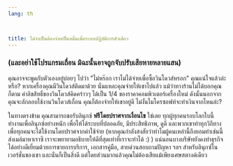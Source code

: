 ```yaml
---
lang: th



title: ไม่จำเป็นต้องจ่ายเป็นหมื่นเพื่อระบบปฏิบัติการตัวเดียว
---
```


<h3>(และอย่าใช้โปรแกรมเถื่อน มิฉะนั้นอาจถูกจับปรับเสียหายหลายแสน)</h3>

คุณอาจจะพูดกับตัวเองอยู่บ่อยๆ ไปว่า "ไม่หร๊อก เราไม่ได้จ่ายเพื่อซื้อวินโดวส์หรอก" คุณแน่ใจแล้วล่ะหรือ? หากเครื่องคุณมีวินโดวส์ติดมาด้วย นั่นแหละคุณจ่ายให้เขาไปแล้ว แม้ว่าทางร้านไม่ได้บอกคุณก็ตาม ค่าลิขสิทธิ์ของวินโดวส์คิดคร่าวๆ ได้เป็น 1/4 ของราคาคอมพิวเตอร์เครื่องใหม่ ดังนั้นนอกจากคุณจะลักลอบใช้งานวินโดวส์เถื่อน คุณก็ต้องจ่ายให้เขาอยู่ดี ไม่งั้นไมโครซอฟท์จะทำเงินจากไหนล่ะ?

ในทางตรงข้าม คุณสามารถขอรับลินุกซ์ <b>ฟรีโดยปราศจากเงื่อนไข</b> ใช่เลย ทุกผู้ทุกคนรอบโลกใบนี้ทำงานเพื่อลินุกซ์อย่างหนัก เพื่อให้ได้ระบบที่ปลอดภัย, มีประสิทธิภาพ, ดูดี และพวกเขาทำทุกวิถีทางเพื่อทุกคนจะได้ใช้งานโดยปราศจากค่าใช้จ่าย (หากคุณกำลังสงสัยว่าทำไมผู้คนเหล่านี้ถึงยอมทำเช่นนี้ ส่งเมล์มาหาเราซิ เราจะพยายามอธิบายให้ดีที่สุดเท่าที่เราจะทำได้ :) ) แน่นอนบางบริษัทยังคงทำธุรกิจได้อย่างดีเยี่ยมด้วยการขายการบริการ, เอกสารคู่มือ, สายด่วนสอบถามปัญหา ฯลฯ สำหรับลินุกซ์ในเวอร์ชั่นของเขา และนั่นก็เป็นสิ่งดี แต่โดยส่วนมากแล้วคุณไม่ต้องเสียแม้เพียงเศษสตางค์เดียว




